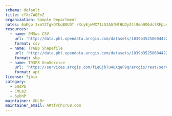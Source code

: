 ```yaml
---
schema: default
title: cYXz7WQEnZ 
organization: Sample Department 
notes: 6aKgp 1xmY2TgkQYbqB8UDT rXcyEjwWX7IzS3AGfMfHLDyZ4l9mh9O6ds7RFpLvxF12heirsUJo0RaK3S5iHdPw0OtV5beNMQzu 
resources:
  - name: EMSws CSV
    url: 'http://data.phl.opendata.arcgis.com/datasets/1839b35258604422b0b520cbb668df0d_0.csv'
    format: csv
  - name: TY6Bp Shapefile
    url: 'http://data.phl.opendata.arcgis.com/datasets/1839b35258604422b0b520cbb668df0d_0.zip'
    format: shp
  - name: T93F8 GeoService
    url: 'https://services.arcgis.com/fLeGjb7u4uXqeF9q/arcgis/rest/services/Air_Monitoring_Stations/FeatureServer/0/query'
    format: api
license: 7jbix 
category:
  - 5QdPb 
  - CMLa2 
  - 6ybhP 
maintainer: GULBr  
maintainer_email: ARtfv@hcr68.com
---
```

